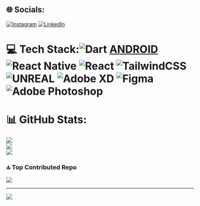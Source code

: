 
## 🌐 Socials:
[![Instagram](https://img.shields.io/badge/Instagram-%23E4405F.svg?logo=Instagram&logoColor=white)](https://instagram.com/ahmetefekahramann) [![LinkedIn](https://img.shields.io/badge/LinkedIn-%230077B5.svg?logo=linkedin&logoColor=white)](https://linkedin.com/in/ahmetefekahraman) 

# 💻 Tech Stack:![Dart](https://img.shields.io/badge/dart-%230175C2.svg?style=for-the-badge&logo=dart&logoColor=white) [ANDROID](https://img.shields.io/badge/android-%2320232a.svg?style=for-the-badge&logo=android&logoColor=%a4c639) ![React Native](https://img.shields.io/badge/react_native-%2320232a.svg?style=for-the-badge&logo=react&logoColor=%2361DAFB) ![React](https://img.shields.io/badge/react-%2320232a.svg?style=for-the-badge&logo=react&logoColor=%2361DAFB) ![TailwindCSS](https://img.shields.io/badge/tailwindcss-%2338B2AC.svg?style=for-the-badge&logo=tailwind-css&logoColor=white) ![UNREAL](https://img.shields.io/badge/unreal-%2320232a.svg?style=for-the-badge&logo=unreal-engine&logoColor=white) ![Adobe XD](https://img.shields.io/badge/Adobe%20XD-470137?style=for-the-badge&logo=Adobe%20XD&logoColor=#FF61F6) 	![Figma](https://img.shields.io/badge/figma-%23F24E1E.svg?style=for-the-badge&logo=figma&logoColor=white) ![Adobe Photoshop](https://img.shields.io/badge/adobephotoshop-%2331A8FF.svg?style=for-the-badge&logo=adobephotoshop&logoColor=white)
# 📊 GitHub Stats:
![](https://github-readme-stats.vercel.app/api?username=ahmetefelegendary&theme=dark&hide_border=false&include_all_commits=false&count_private=false)<br/>
![](https://github-readme-streak-stats.herokuapp.com/?user=ahmetefelegendary&theme=dark&hide_border=false)<br/>
![](https://github-readme-stats.vercel.app/api/top-langs/?username=ahmetefelegendary&theme=dark&hide_border=false&include_all_commits=false&count_private=false&layout=compact)

### 🔝 Top Contributed Repo
![](https://github-contributor-stats.vercel.app/api?username=ahmetefelegendary&limit=5&theme=dark&combine_all_yearly_contributions=true)

---
[![](https://visitcount.itsvg.in/api?id=ahmetefelegendary&icon=0&color=0)](https://visitcount.itsvg.in)

<!-- Proudly created with GPRM ( https://gprm.itsvg.in ) -->
